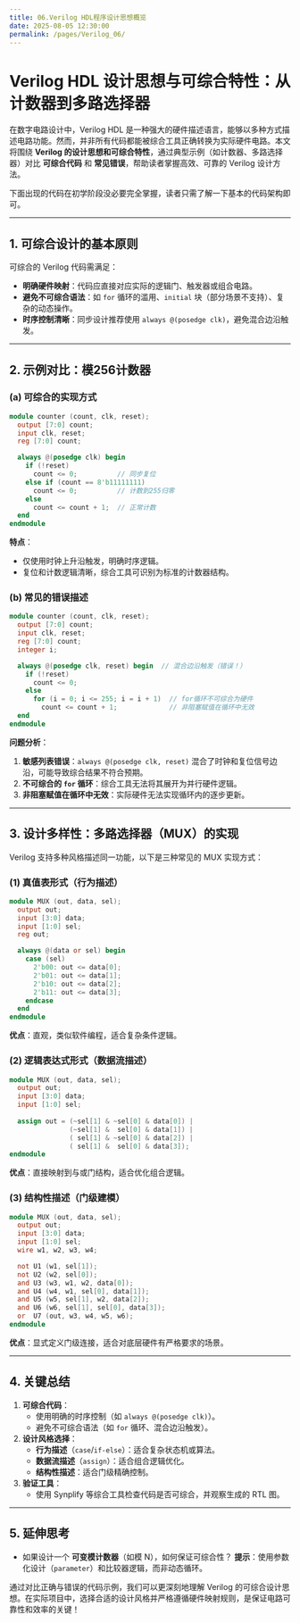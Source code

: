 ```yaml
---
title: 06.Verilog HDL程序设计思想概览
date: 2025-08-05 12:30:00
permalink: /pages/Verilog_06/
---
```


# **Verilog HDL 设计思想与可综合特性：从计数器到多路选择器**

在数字电路设计中，Verilog HDL 是一种强大的硬件描述语言，能够以多种方式描述电路功能。然而，并非所有代码都能被综合工具正确转换为实际硬件电路。本文将围绕 **Verilog 的设计思想和可综合特性**，通过典型示例（如计数器、多路选择器）对比 **可综合代码** 和 **常见错误**，帮助读者掌握高效、可靠的 Verilog 设计方法。

下面出现的代码在初学阶段没必要完全掌握，读者只需了解一下基本的代码架构即可。

------

## **1. 可综合设计的基本原则**

可综合的 Verilog 代码需满足：

- **明确硬件映射**：代码应直接对应实际的逻辑门、触发器或组合电路。
- **避免不可综合语法**：如 `for` 循环的滥用、`initial` 块（部分场景不支持）、复杂的动态操作。
- **时序控制清晰**：同步设计推荐使用 `always @(posedge clk)`，避免混合边沿触发。

------

## **2. 示例对比：模256计数器**

### **(a) 可综合的实现方式**

```verilog
module counter (count, clk, reset);
  output [7:0] count;
  input clk, reset;
  reg [7:0] count;

  always @(posedge clk) begin
    if (!reset) 
      count <= 0;          // 同步复位
    else if (count == 8'b11111111) 
      count <= 0;          // 计数到255归零
    else 
      count <= count + 1;  // 正常计数
  end
endmodule
```

**特点**：

- 仅使用时钟上升沿触发，明确时序逻辑。
- 复位和计数逻辑清晰，综合工具可识别为标准的计数器结构。

### **(b) 常见的错误描述**

```verilog
module counter (count, clk, reset);
  output [7:0] count;
  input clk, reset;
  reg [7:0] count;
  integer i;

  always @(posedge clk, reset) begin  // 混合边沿触发（错误！）
    if (!reset) 
      count <= 0;
    else 
      for (i = 0; i <= 255; i = i + 1)  // for循环不可综合为硬件
        count <= count + 1;             // 非阻塞赋值在循环中无效
  end
endmodule
```

**问题分析**：

1. **敏感列表错误**：`always @(posedge clk, reset)` 混合了时钟和复位信号边沿，可能导致综合结果不符合预期。
2. **不可综合的 `for` 循环**：综合工具无法将其展开为并行硬件逻辑。
3. **非阻塞赋值在循环中无效**：实际硬件无法实现循环内的逐步更新。

------

## **3. 设计多样性：多路选择器（MUX）的实现**

Verilog 支持多种风格描述同一功能，以下是三种常见的 MUX 实现方式：

### **(1) 真值表形式（行为描述）**

```verilog
module MUX (out, data, sel);
  output out;
  input [3:0] data;
  input [1:0] sel;
  reg out;

  always @(data or sel) begin
    case (sel)
      2'b00: out <= data[0];
      2'b01: out <= data[1];
      2'b10: out <= data[2];
      2'b11: out <= data[3];
    endcase
  end
endmodule
```

**优点**：直观，类似软件编程，适合复杂条件逻辑。

### **(2) 逻辑表达式形式（数据流描述）**

```verilog
module MUX (out, data, sel);
  output out;
  input [3:0] data;
  input [1:0] sel;
  
  assign out = (~sel[1] & ~sel[0] & data[0]) |
               (~sel[1] &  sel[0] & data[1]) |
               ( sel[1] & ~sel[0] & data[2]) |
               ( sel[1] &  sel[0] & data[3]);
endmodule
```

**优点**：直接映射到与或门结构，适合优化组合逻辑。

### **(3) 结构性描述（门级建模）**

```verilog
module MUX (out, data, sel);
  output out;
  input [3:0] data;
  input [1:0] sel;
  wire w1, w2, w3, w4;

  not U1 (w1, sel[1]);
  not U2 (w2, sel[0]);
  and U3 (w3, w1, w2, data[0]);
  and U4 (w4, w1, sel[0], data[1]);
  and U5 (w5, sel[1], w2, data[2]);
  and U6 (w6, sel[1], sel[0], data[3]);
  or  U7 (out, w3, w4, w5, w6);
endmodule
```

**优点**：显式定义门级连接，适合对底层硬件有严格要求的场景。

------

## **4. 关键总结**

1. **可综合代码**：
   - 使用明确的时序控制（如 `always @(posedge clk)`）。
   - 避免不可综合语法（如 `for` 循环、混合边沿触发）。
2. **设计风格选择**：
   - **行为描述**（`case`/`if-else`）：适合复杂状态机或算法。
   - **数据流描述**（`assign`）：适合组合逻辑优化。
   - **结构性描述**：适合门级精确控制。
3. **验证工具**：
   - 使用 Synplify 等综合工具检查代码是否可综合，并观察生成的 RTL 图。

------

## **5. 延伸思考**

- 如果设计一个 **可变模计数器**（如模 N），如何保证可综合性？
  **提示**：使用参数化设计（`parameter`）和比较器逻辑，而非动态循环。

通过对比正确与错误的代码示例，我们可以更深刻地理解 Verilog 的可综合设计思想。在实际项目中，选择合适的设计风格并严格遵循硬件映射规则，是保证电路可靠性和效率的关键！